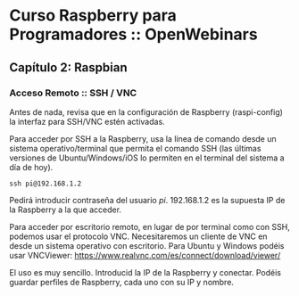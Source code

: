 # Curso Raspberry para Programadores :: OpenWebinars
## Capítulo 2: Raspbian

### Acceso Remoto :: SSH / VNC

Antes de nada, revisa que en la configuración de Raspberry (raspi-config) la interfaz para SSH/VNC estén activadas.

Para acceder por SSH a la Raspberry, usa la línea de comando desde un sistema operativo/terminal que permita el comando SSH (las últimas versiones de Ubuntu/Windows/iOS lo permiten en el terminal del sistema a día de hoy).
```
ssh pi@192.168.1.2
```
Pedirá introducir contraseña del usuario *pi*. 192.168.1.2 es la supuesta IP de la Raspberry a la que acceder.

Para acceder por escritorio remoto, en lugar de por terminal como con SSH, podemos usar el protocolo VNC. Necesitaremos un cliente de VNC en desde un sistema operativo con escritorio. Para Ubuntu y Windows podéis usar VNCViewer: https://www.realvnc.com/es/connect/download/viewer/

El uso es muy sencillo. Introducid la IP de la Raspberry y conectar. Podéis guardar perfiles de Raspberry, cada uno con su IP y nombre.
